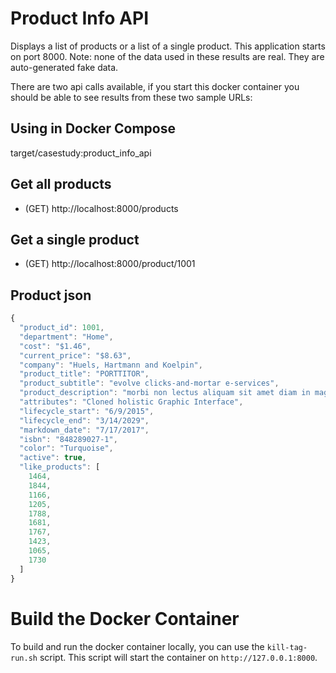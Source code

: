 # Product Info API

Displays a list of products or a list of a single product. This application starts on port 8000. Note: none of the data used in these results are real. They are auto-generated fake data.

There are two api calls available, if you start this docker container you should be able to see results from these two sample URLs:

## Using in Docker Compose
target/casestudy:product_info_api  

## Get all products
- (GET) http://localhost:8000/products

## Get a single product
- (GET) http://localhost:8000/product/1001

## Product json
```javascript
{
  "product_id": 1001,
  "department": "Home",
  "cost": "$1.46",
  "current_price": "$8.63",
  "company": "Huels, Hartmann and Koelpin",
  "product_title": "PORTTITOR",
  "product_subtitle": "evolve clicks-and-mortar e-services",
  "product_description": "morbi non lectus aliquam sit amet diam in magna bibendum imperdiet nullam orci",
  "attributes": "Cloned holistic Graphic Interface",
  "lifecycle_start": "6/9/2015",
  "lifecycle_end": "3/14/2029",
  "markdown_date": "7/17/2017",
  "isbn": "848289027-1",
  "color": "Turquoise",
  "active": true,
  "like_products": [
    1464,
    1844,
    1166,
    1205,
    1788,
    1681,
    1767,
    1423,
    1065,
    1730
  ]
}
```

# Build the Docker Container
To build and run the docker container locally, you can use the `kill-tag-run.sh` script. This script will start the container on `http://127.0.0.1:8000`.

